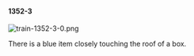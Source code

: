 #### 1352-3
![train-1352-3-0.png](https://github.com/lil-lab/nlvr/raw/master/nlvr/train/images/54/train-1352-3-0.png "train-1352-3-0.png")

There is a blue item closely touching the roof of a box.